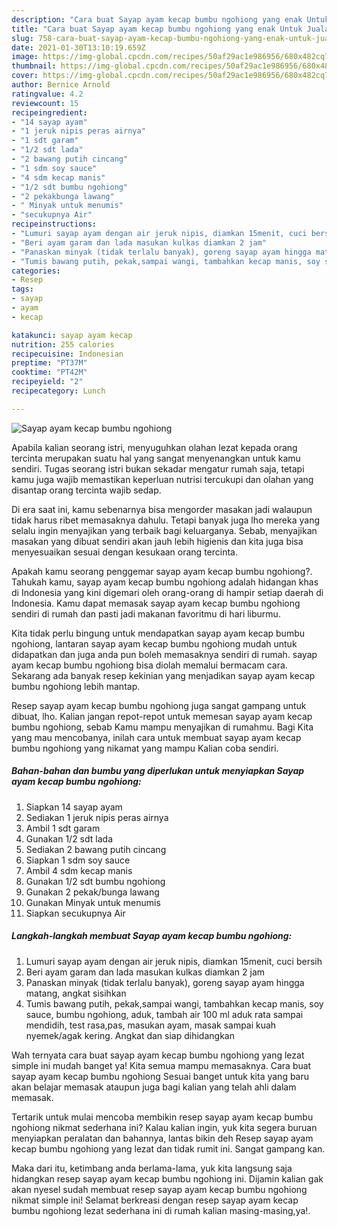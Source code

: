 ```yaml
---
description: "Cara buat Sayap ayam kecap bumbu ngohiong yang enak Untuk Jualan"
title: "Cara buat Sayap ayam kecap bumbu ngohiong yang enak Untuk Jualan"
slug: 758-cara-buat-sayap-ayam-kecap-bumbu-ngohiong-yang-enak-untuk-jualan
date: 2021-01-30T13:10:19.659Z
image: https://img-global.cpcdn.com/recipes/50af29ac1e986956/680x482cq70/sayap-ayam-kecap-bumbu-ngohiong-foto-resep-utama.jpg
thumbnail: https://img-global.cpcdn.com/recipes/50af29ac1e986956/680x482cq70/sayap-ayam-kecap-bumbu-ngohiong-foto-resep-utama.jpg
cover: https://img-global.cpcdn.com/recipes/50af29ac1e986956/680x482cq70/sayap-ayam-kecap-bumbu-ngohiong-foto-resep-utama.jpg
author: Bernice Arnold
ratingvalue: 4.2
reviewcount: 15
recipeingredient:
- "14 sayap ayam"
- "1 jeruk nipis peras airnya"
- "1 sdt garam"
- "1/2 sdt lada"
- "2 bawang putih cincang"
- "1 sdm soy sauce"
- "4 sdm kecap manis"
- "1/2 sdt bumbu ngohiong"
- "2 pekakbunga lawang"
- " Minyak untuk menumis"
- "secukupnya Air"
recipeinstructions:
- "Lumuri sayap ayam dengan air jeruk nipis, diamkan 15menit, cuci bersih"
- "Beri ayam garam dan lada masukan kulkas diamkan 2 jam"
- "Panaskan minyak (tidak terlalu banyak), goreng sayap ayam hingga matang, angkat sisihkan"
- "Tumis bawang putih, pekak,sampai wangi, tambahkan kecap manis, soy sauce, bumbu ngohiong, aduk, tambah air 100 ml aduk rata sampai mendidih, test rasa,pas, masukan ayam, masak sampai kuah nyemek/agak kering. Angkat dan siap dihidangkan"
categories:
- Resep
tags:
- sayap
- ayam
- kecap

katakunci: sayap ayam kecap 
nutrition: 255 calories
recipecuisine: Indonesian
preptime: "PT37M"
cooktime: "PT42M"
recipeyield: "2"
recipecategory: Lunch

---
```



![Sayap ayam kecap bumbu ngohiong](https://img-global.cpcdn.com/recipes/50af29ac1e986956/680x482cq70/sayap-ayam-kecap-bumbu-ngohiong-foto-resep-utama.jpg)

Apabila kalian seorang istri, menyuguhkan olahan lezat kepada orang tercinta merupakan suatu hal yang sangat menyenangkan untuk kamu sendiri. Tugas seorang istri bukan sekadar mengatur rumah saja, tetapi kamu juga wajib memastikan keperluan nutrisi tercukupi dan olahan yang disantap orang tercinta wajib sedap.

Di era  saat ini, kamu sebenarnya bisa mengorder masakan jadi walaupun tidak harus ribet memasaknya dahulu. Tetapi banyak juga lho mereka yang selalu ingin menyajikan yang terbaik bagi keluarganya. Sebab, menyajikan masakan yang dibuat sendiri akan jauh lebih higienis dan kita juga bisa menyesuaikan sesuai dengan kesukaan orang tercinta. 



Apakah kamu seorang penggemar sayap ayam kecap bumbu ngohiong?. Tahukah kamu, sayap ayam kecap bumbu ngohiong adalah hidangan khas di Indonesia yang kini digemari oleh orang-orang di hampir setiap daerah di Indonesia. Kamu dapat memasak sayap ayam kecap bumbu ngohiong sendiri di rumah dan pasti jadi makanan favoritmu di hari liburmu.

Kita tidak perlu bingung untuk mendapatkan sayap ayam kecap bumbu ngohiong, lantaran sayap ayam kecap bumbu ngohiong mudah untuk didapatkan dan juga anda pun boleh memasaknya sendiri di rumah. sayap ayam kecap bumbu ngohiong bisa diolah memalui bermacam cara. Sekarang ada banyak resep kekinian yang menjadikan sayap ayam kecap bumbu ngohiong lebih mantap.

Resep sayap ayam kecap bumbu ngohiong juga sangat gampang untuk dibuat, lho. Kalian jangan repot-repot untuk memesan sayap ayam kecap bumbu ngohiong, sebab Kamu mampu menyajikan di rumahmu. Bagi Kita yang mau mencobanya, inilah cara untuk membuat sayap ayam kecap bumbu ngohiong yang nikamat yang mampu Kalian coba sendiri.

<!--inarticleads1-->

##### Bahan-bahan dan bumbu yang diperlukan untuk menyiapkan Sayap ayam kecap bumbu ngohiong:

1. Siapkan 14 sayap ayam
1. Sediakan 1 jeruk nipis peras airnya
1. Ambil 1 sdt garam
1. Gunakan 1/2 sdt lada
1. Sediakan 2 bawang putih cincang
1. Siapkan 1 sdm soy sauce
1. Ambil 4 sdm kecap manis
1. Gunakan 1/2 sdt bumbu ngohiong
1. Gunakan 2 pekak/bunga lawang
1. Gunakan  Minyak untuk menumis
1. Siapkan secukupnya Air




<!--inarticleads2-->

##### Langkah-langkah membuat Sayap ayam kecap bumbu ngohiong:

1. Lumuri sayap ayam dengan air jeruk nipis, diamkan 15menit, cuci bersih
1. Beri ayam garam dan lada masukan kulkas diamkan 2 jam
1. Panaskan minyak (tidak terlalu banyak), goreng sayap ayam hingga matang, angkat sisihkan
1. Tumis bawang putih, pekak,sampai wangi, tambahkan kecap manis, soy sauce, bumbu ngohiong, aduk, tambah air 100 ml aduk rata sampai mendidih, test rasa,pas, masukan ayam, masak sampai kuah nyemek/agak kering. Angkat dan siap dihidangkan




Wah ternyata cara buat sayap ayam kecap bumbu ngohiong yang lezat simple ini mudah banget ya! Kita semua mampu memasaknya. Cara buat sayap ayam kecap bumbu ngohiong Sesuai banget untuk kita yang baru akan belajar memasak ataupun juga bagi kalian yang telah ahli dalam memasak.

Tertarik untuk mulai mencoba membikin resep sayap ayam kecap bumbu ngohiong nikmat sederhana ini? Kalau kalian ingin, yuk kita segera buruan menyiapkan peralatan dan bahannya, lantas bikin deh Resep sayap ayam kecap bumbu ngohiong yang lezat dan tidak rumit ini. Sangat gampang kan. 

Maka dari itu, ketimbang anda berlama-lama, yuk kita langsung saja hidangkan resep sayap ayam kecap bumbu ngohiong ini. Dijamin kalian gak akan nyesel sudah membuat resep sayap ayam kecap bumbu ngohiong nikmat simple ini! Selamat berkreasi dengan resep sayap ayam kecap bumbu ngohiong lezat sederhana ini di rumah kalian masing-masing,ya!.

